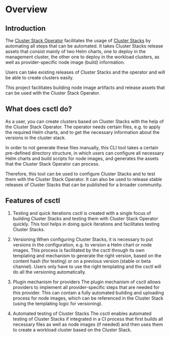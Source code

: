 # Overview

## Introduction

The [Cluster Stack Operator](https://github.com/SovereignCloudStack/cluster-stack-operator) facilitates the usage of [Cluster Stacks](https://github.com/SovereignCloudStack/cluster-stacks) by automating all steps that can be automated. It takes Cluster Stacks release assets that consist mainly of two Helm charts, one to deploy in the management cluster, the other one to deploy in the workload clusters, as well as provider-specific node image (build) information.

Users can take existing releases of Cluster Stacks and the operator and will be able to create clusters easily.

This project facilitates building node image artifacts and release assets that can be used with the Cluster Stack Operator.

## What does csctl do?

As a user, you can create clusters based on Cluster Stacks with the help of the Cluster Stack Operator. The operator needs certain files, e.g. to apply the required Helm charts, and to get the necessary information about the versions in the cluster stack.

In order to not generate these files manually, this CLI tool takes a certain pre-defined directory structure, in which users can configure all necessary Helm charts and build scripts for node images, and generates the assets that the Cluster Stack Operator can process.

Therefore, this tool can be used to configure Cluster Stacks and to test them with the Cluster Stack Operator. It can also be used to release stable releases of Cluster Stacks that can be published for a broader community.

## Features of csctl
1. Testing and quick iterations
csctl is created with a single focus of building Cluster Stacks and testing them with Cluster Stack Operator quickly. This tool helps in doing quick iterations and facilitates testing Cluster Stacks.

2. Versioning
When configuring Cluster Stacks, it is necessary to put versions in the configuration, e.g. to version a Helm chart or node images. This process is facilitated by the csctl through its own templating and mechanism to generate the right version, based on the content hash (for testing) or on a previous version (stable or beta channel). Users only have to use the right templating and the csctl will do all the versioning automatically.

3. Plugin mechanism for providers
The plugin mechanism of csctl allows providers to implement all provider-specific steps that are needed for this provider. This can contain a fully automated building and uploading process for node images, which can be referenced in the Cluster Stack (using the templating logic for versioning).

4. Automated testing of Cluster Stacks
The csctl enables automated testing of Cluster Stacks if integrated in a CI process that first builds all necessary files as well as node images (if needed) and then uses them to create a workload cluster based on the Cluster Stack.

